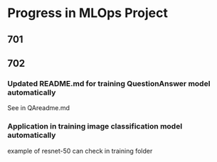 # Progress in MLOps Project
## 701
###
###

## 702
### Updated README.md for training QuestionAnswer model automatically 
See in QAreadme.md
### Application in training image classification model automatically
example of resnet-50 can check in training folder
